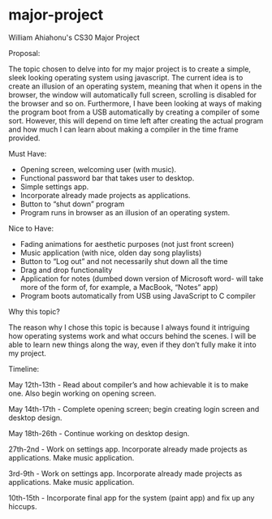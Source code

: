 # major-project
William Ahiahonu's CS30 Major Project

Proposal:

The topic chosen to delve into for my major project is to create a simple, sleek looking operating system using javascript. The current idea is to create an illusion of an operating system, meaning that when it opens in the browser, the window will automatically full screen, scrolling is disabled for the browser and so on. Furthermore, I have been looking at ways of making the program boot from a USB automatically by creating a compiler of some sort. However, this will depend on time left after creating the actual program and how much I can learn about making a compiler in the time frame provided.

Must Have:

- Opening screen, welcoming user (with music).
- Functional password bar that takes user to desktop.
- Simple settings app.
- Incorporate already made projects as applications.
- Button to “shut down” program
- Program runs in browser as an illusion of an operating system.

Nice to Have:

- Fading animations for aesthetic purposes (not just front screen)
- Music application (with nice, olden day song playlists)
- Button to “Log out” and not necessarily shut down all the time
- Drag and drop functionality
- Application for notes (dumbed down version of Microsoft word- will take more of the form of, for example, a MacBook, “Notes” app)
- Program boots automatically from USB using JavaScript to C compiler 

Why this topic?

The reason why I chose this topic is because I always found it intriguing how operating systems work and what occurs behind the scenes. I will be able to learn new things along the way, even if they don’t fully make it into my project.

Timeline:

May 12th-13th - Read about compiler’s and how achievable it is to make one. Also begin working on opening screen.

May 14th-17th - Complete opening screen; begin creating login screen and desktop design.

May 18th-26th - Continue working on desktop design.

27th-2nd - Work on settings app. Incorporate already made projects as applications. Make music application.

3rd-9th - Work on settings app. Incorporate already made projects as applications. Make music application.

10th-15th - Incorporate final app for the system (paint app) and fix up any hiccups.


 